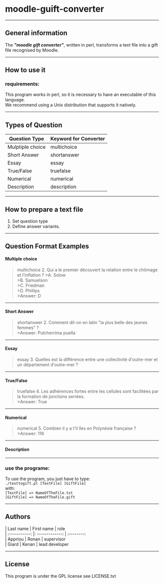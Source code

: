 # moodle-guift-converter

-----------------

## General information

The **_"moodle gift converter"_**, written in perl, transforms a text file into a gift file recognised by Moodle.

-----------------

## How to use it

### requirements:

This program works in perl, so it is necessary to have an executable of this language.  
We recommend using a Unix distribution that supports it natively.

-----------------

## Types of Question

|Question Type 	|Keyword for Converter
|------------ |----------
|Mulptiple choice 	|multichoice
|Short Answer 	|shortanswer
|Essay 	|essay
|True/False 	|truefalse
|Numerical 	|numerical
|Description 	|description

-----------------

## How to prepare a text file

1. Set question type
2. Define answer variants.

-----------------

## Question Format Examples

#### Multiple choice

>multichoice
>2. Qui a le premier découvert la relation entre le chômage et l’inflation ?
    >A. Solow  
    >B. Samuelson  
    >C. Friedman  
    >D. Phillips  
    >Answer: D
  
---

#### Short Answer

>shortanswer
>2. Comment dit-on en latin "la plus belle des jeunes femmes" ?  
    >Answer: Pulcherrima puella

---

#### Essay

>essay
>3. Quelles est la différence entre une collectivité d'outre-mer et un département d'outre-mer ?

---

#### True/False

>truefalse
>4. Les adhérences fortes entre les cellules sont facilitées par la formation de jonctions serrées.  
    >Answer: True

---

#### Numerical

>numerical
>5. Combien il y a t'il îles en Polynésie française ?  
    >Answer: 118

---

#### Description

---

### use the programe:

To use the program, you just have to type:  
`./texttogift.pl [TextFile] [GiftFile]`  
with:  
`[TextFile] => NameOfTheFile.txt`  
`[GiftFile] => NameOfTheFile.gift`

-----------------

## Authors

| Last name     |    First name   |      role      
| :-----------: |: -------------: |   :--------:   
|   Appriou     |      Ronan      |   supervisor   
|   Giard       |      Kenan      | lead developer 

-----------------
## License
This program is under the GPL license see LICENSE.txt
